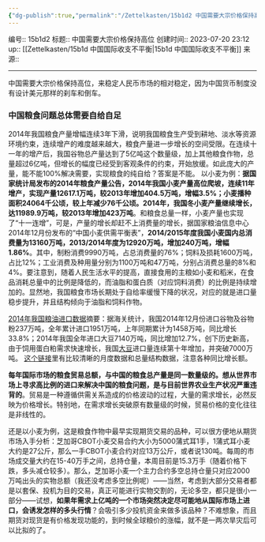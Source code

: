 ```yaml
---
{"dg-publish":true,"permalink":"/Zettelkasten/15b1d2 中国需要大宗价格保持高位/","dgPassFrontmatter":true}
---
```


编号:: 15b1d2
标题:: 中国需要大宗价格保持高位
创建时间:: 2023-07-20 23:12
up:: [[Zettelkasten/15b1d 中国国际收支不平衡\|15b1d 中国国际收支不平衡]]
来源:: 

---
中国需要大宗价格保持高位，来稳定人民币市场的相对稳定，因为中国货币制度没有设计美元那样的刹车和倒车。

### 中国粮食问题总体需要自给自足

2014年我国粮食产量增幅连续3年下滑，说明我国粮食生产受到耕地、淡水等资源环境约束，连续增产的难度越来越大，粮食产量进一步增长的空间受限。在连续十一年的增产后，我国谷物总产量达到了5亿吨这个数量级，加上其他粮食作物，总量超过6亿吨，但增长的幅度已经受到客观条件的约束，开始放缓。如此庞大的产量，能不能100%解决需要，实现粮食的纯自给？答案是不能。
以小麦为例：**据国家统计局发布的2014年粮食产量公告，2014年我国小麦产量高位爬坡，连续11年增产，实现产量12617.1万吨，较2013年增加404.5万吨，增幅3.5%；小麦播种面积24064千公顷，较上年减少76千公顷。2014年，我国冬小麦产量继续增长，达11989.9万吨，较2013年增加423万吨**。和粮食总量一样，小麦产量也实现了“十一连增”，可是，产量的增长却赶不上消费量的增长，据国家粮油信息中心2014年12月份发布的“中国小麦供需平衡表”，**2014/2015年度我国小麦国内总消费量为13160万吨，2013/2014年度为12920万吨，增加240万吨，增幅1.86%**。其中，制粉消费9990万吨，占总消费量的76%；饲料及损耗1600万吨，占比12%；工业消费及种用量分别为1100万吨和47万吨，分别占消费总量的8%和4%。要注意到，随着人民生活水平的提高，直接食用的主粮如小麦和稻米，在食品消耗总量中的比例是降低的，而油脂和蛋白质（对应饲料消费）的比例是持续增加的。显然地，我国粮食市场长期处于自给率缓慢下降的状况，对应的就是进口量稳步提升，并且结构倾向于油脂和饲料作物。

[2014年我国粮油进口数据](https://link.zhihu.com/?target=http%3A//www.cngrain.com/Publish/news/201501/579989.shtml)摘要：据海关统计，我国2014年12月份进口谷物及谷物粉237万吨，全年累计进口1951万吨，上年同期累计为1458万吨，同比增长33.8%；2014年我国全年进口大豆7140万吨，同比增加12.7%，创下历史新高，由于饲用蛋白粕需求快速增长，我国[大豆](https://link.zhihu.com/?target=http%3A//www.cngrain.com/Species/Kinds4.htm)进口量连续第十年增加，并突破7000万吨。
[这个链接](https://link.zhihu.com/?target=http%3A//www.chinairr.org/view/V08/201406/17-157537.html)里有比较清晰的月度数据和总量结构数据，注意各种同比增长额。

**每年国际市场的粮食贸易总额，与中国的粮食总产量是同一数量级的。想从世界市场上寻求高比例的进口来解决中国的粮食问题，是与目前世界农业生产状况严重违背的**。贸易是一种遵循供需关系造成的价格波动的过程，大量的需求增长，必然反映为价格增长。特别地，在需求增长突破原有数量级的时候，贸易价格的变化往往是非线性的。

还是以小麦为例，这是粮食作物中最早实现期货交易的品种，可以很方便地从期货市场入手分析：芝加哥CBOT小麦交易合约大小为5000蒲式耳1手，1蒲式耳小麦大约是27公斤，那么一手CBOT小麦合约对应13万公斤，或者说130吨。每周的市场成交量大约在15-40万手之间，总持仓量，本周目前是15.3万手（随着价格下跌，多头减仓较多）。那么，芝加哥小麦一个主力合约多空总持仓量只对应2000万吨出头的实物总额（我还没考虑多空比例呢）——当然，考虑到大部分交易者都是以套保、投机为目的交易，真正可能进行实物交割的，无论多空，都只是很小一部分——试想，**如果年需求上亿吨的一个市场突然决定尽可能地从国际市场上进口，会诱发怎样的多头行情**？会吸引多少投机资金来做多该品种？不难想象，而且期货对现货是有价格发现功能的，到时候全球粮价的涨幅，就不是一两次旱灾后可以比拟的了。